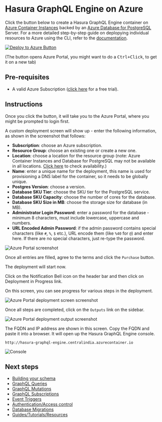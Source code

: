 # Hasura GraphQL Engine on Azure

Click the button below to create a Hasura GraphQL Engine container on
[Azure Container
Instances](https://azure.microsoft.com/en-us/services/container-instances/)
backed by an [Azure Database for
PostgreSQL](https://azure.microsoft.com/en-us/services/postgresql/) Server.
For a more detailed step-by-step guide on deplopying individual
resources to Azure using the CLI, refer to the 
[documentation](https://docs.hasura.io/1.0/graphql/manual/guides/deployment/azure-container-instances-postgres.html).

[![Deploy to Azure Button](https://azuredeploy.net/deploybutton.png)](https://portal.azure.com/#create/Microsoft.Template/uri/https%3a%2f%2fraw.githubusercontent.com%2fhasura%2fgraphql-engine%2fmaster%2finstall-manifests%2fazure-resource-manager%2fazuredeploy.json)

(The button opens Azure Portal, you might want to do a <kbd>Ctrl+Click</kbd>, to get it on a new tab)

## Pre-requisites

- A valid Azure Subscription ([click
  here](https://azure.microsoft.com/en-us/free/) for a free trial).
  
## Instructions

Once you click the button, it will take you to the Azure Portal, where you might be
prompted to login first.

A custom deployment screen will show up - enter the following information, as shown in
the screenshot that follows:

- **Subscription**: choose an Azure subscription.
- **Resource Group**: choose an existing one or create a new one.
- **Location**: choose a location for the resource group (note: Azure Container
  Instances and Database for PostgreSQL may not be available in all locations.
  [Click
  here](https://azure.microsoft.com/en-us/global-infrastructure/services/?products=postgresql,container-instances&regions=all)
  to check availability.)
- **Name**: enter a unique name for the deployment, this name is used for
  provisioning a DNS label for the container, so it needs to be globally unique.
- **Postgres Version**: choose a version.
- **Database SKU Tier**: choose the SKU tier for the PostgreSQL service.
- **Database SKU Capacity**: choose the number of cores for the database.
- **Database SKU Size in MB**: choose the storage size for database (in MB).
- **Administrator Login Password**: enter a password for the database - minimum 8
  characters, must include lowercase, uppercase and numbers.
- **URL Encoded Admin Password**: if the admin password contains special
  characters (like `#`, `%`, `$` etc.), URL encode them (like `%40` for `@`) and
  enter here. If there are no special characters, just re-type the password.

![Azure Portal screenshot](https://storage.googleapis.com/graphql-engine-cdn.hasura.io/main-repo/img/azure_arm_aci_template.png)

Once all entries are filled, agree to the terms and click the `Purchase` button.

The deployment will start now.

Click on the Notification Bell icon on the header bar and then click on
Deployment in Progress link.

On this screen, you can see progress for various steps in the deployment.

![Azure Portal deployment screen
screenshot](https://storage.googleapis.com/graphql-engine-cdn.hasura.io/main-repo/img/azure_arm_aci_deployment_screen.png)

Once all steps are completed, click on the `Outputs` link on the sidebar.

![Azure Portal deployment output
screenshot](https://storage.googleapis.com/graphql-engine-cdn.hasura.io/main-repo/img/azure_arm_aci_deployment_output.png)

The FQDN and IP address are shown in this screen. Copy the FQDN and paste it into
a browser. It will open up the Hasura GraphQL Engine console.

```
http://hasura-graphql-engine.centralindia.azurecontainer.io
```

![Console](https://storage.googleapis.com/graphql-engine-cdn.hasura.io/main-repo/img/azure_arm_aci_console_graphiql.png)

## Next steps

- [Building your schema](https://docs.hasura.io/1.0/graphql/manual/schema/index.html)
- [GraphQL Queries](https://docs.hasura.io/1.0/graphql/manual/queries/index.html)
- [GraphQL Mutations](https://docs.hasura.io/1.0/graphql/manual/mutations/index.html)
- [GraphQL Subscriptions](https://docs.hasura.io/1.0/graphql/manual/subscriptions/index.html)
- [Event Triggers](https://docs.hasura.io/1.0/graphql/manual/event-triggers/index.html)
- [Authentication/Access control](https://docs.hasura.io/1.0/graphql/manual/event-triggers/index.html)
- [Database Migrations](https://docs.hasura.io/1.0/graphql/manual/migrations/index.html)
- [Guides/Tutorials/Resources](https://docs.hasura.io/1.0/graphql/manual/guides/index.html)
